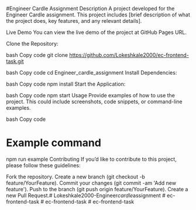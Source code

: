 #Engineer Cardle Assignment
Description
A project developed for the Engineer Cardle assignment. This project includes [brief description of what the project does, key features, and any relevant details].

Live Demo
You can view the live demo of the project at GitHub Pages URL.



Clone the Repository:

bash
Copy code
git clone https://github.com/Lokeshkale2000/ec-frontend-task.git

bash
Copy code
cd Engineer_cardle_assignment
Install Dependencies:

bash
Copy code
npm install
Start the Application:

bash
Copy code
npm start
Usage
Provide examples of how to use the project. This could include screenshots, code snippets, or command-line examples.

bash
Copy code
# Example command
npm run example
Contributing
If you’d like to contribute to this project, please follow these guidelines:

Fork the repository.
Create a new branch (git checkout -b feature/YourFeature).
Commit your changes (git commit -am 'Add new feature').
Push to the branch (git push origin feature/YourFeature).
Create a new Pull Request.#   L o k e s h k a l e 2 0 0 0 - E n g i n e e r _ c a r d l e _ a s s i g n m e n t 
 
 #   e c - f r o n t e n d - t a s k  
 #   e c - f r o n t e n d - t a s k  
 #   e c - f r o n t e n d - t a s k  
 